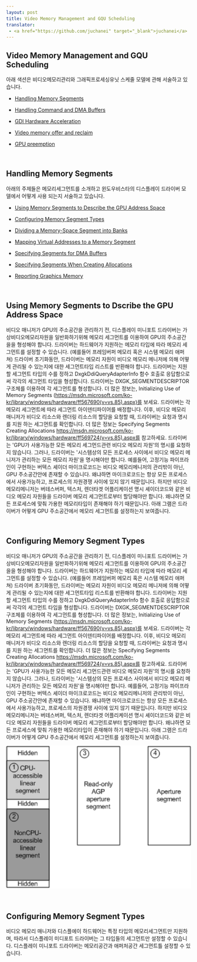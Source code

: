 ```yaml
---
layout: post
title: Video Memory Management and GQU Scheduling
translator:
 - <a href="https://github.com/juchanei" target="_blank">juchanei</a>
---
```


## Video Memory Management and GQU Scheduling
아래 색션은 비디오메모리관리와 그래픽프로세싱유닛 스케줄 모델에 관해 서술하고 있습니다.

* [Handling Memory Segments](https://msdn.microsoft.com/ko-kr/library/windows/hardware/ff567202(v=vs.85).aspx)

* [Handling Command and DMA Buffers](https://msdn.microsoft.com/ko-kr/library/windows/hardware/ff567180(v=vs.85).aspx)

* [GDI Hardware Acceleration](https://msdn.microsoft.com/ko-kr/library/windows/hardware/ff566559(v=vs.85).aspx)

* [Video memory offer and reclaim](https://msdn.microsoft.com/ko-kr/library/windows/hardware/jj552975(v=vs.85).aspx)

* [GPU preemption](https://msdn.microsoft.com/ko-kr/library/windows/hardware/jj553428(v=vs.85).aspx)

<br>

## Handling Memory Segments
아래의 주제들은 메모리세그먼트를 소개하고 윈도우비스타의 디스플레이 드라이버 모델에서 어떻게 사용 되는지 서술하고 있습니다.

* [Using Memory Segments to Describe the GPU Address Space](https://msdn.microsoft.com/ko-kr/library/windows/hardware/ff570136(v=vs.85).aspx)

* [Configuring Memory Segment Types](https://msdn.microsoft.com/ko-kr/library/windows/hardware/ff539581(v=vs.85).aspx)

* [Dividing a Memory-Space Segment into Banks](https://msdn.microsoft.com/ko-kr/library/windows/hardware/ff554078(v=vs.85).aspx)

* [Mapping Virtual Addresses to a Memory Segment](https://msdn.microsoft.com/ko-kr/library/windows/hardware/ff568296(v=vs.85).aspx)

* [Specifying Segments for DMA Buffers](https://msdn.microsoft.com/ko-kr/library/windows/hardware/ff569723(v=vs.85).aspx)

* [Specifying Segments When Creating Allocations](https://msdn.microsoft.com/ko-kr/library/windows/hardware/ff569724(v=vs.85).aspx) 

* [Reporting Graphics Memory](https://msdn.microsoft.com/ko-kr/library/windows/hardware/ff569456(v=vs.85).aspx)

<br>

## Using Memory Segments to Dscribe the GPU Address Space
비디오 매니저가 GPU의 주소공간을 관리하기 전, 디스플레이 미니포트 드라이버는 가상비디오메모리자원을 일반화하기위해 메모리 세그먼트를 이용하여 GPU의 주소공간을을 형성해야 합니다. 드라이버는 하드웨어가 지원하는 메모리 타입에 따라 메모리 세그먼트를 설정할 수 있습니다. (예를들어 프레임버퍼 메모리 혹은 시스템 메모리 애퍼쳐)
드라이버 초기화동안, 드라이버는 메모리 자원이 비디오 메모리 메니저에 의해 어떻게 관리될 수 있는지에 대한 세그먼트타입 리스트를 반환해야 합니다. 드라이버는 지원할 세그먼트 타입의 수를 정하고 DxgkDdiQueryAdapterInfo 함수 호출로 응답함으로써 각각의 세그먼트 타입을 형성합니다. 드라이버는 DXGK_SEGMENTDESCRIPTOR 구조체를 이용하여 각 세그먼트를 형성합니다. 더 많은 정보는,  Initializing Use of Memory Segments (https://msdn.microsoft.com/ko-kr/library/windows/hardware/ff567690(v=vs.85).aspx)를 보세요.
드라이버는 각 메모리 세그먼트에 따라 세그먼트 아이덴티파이어를 배정합니다. 이후, 비디오 메모리 매니저가 비디오 리소스와 렌더링 리소스의 할당을 요청할 때, 드라이버는 요청과 명시를 지원 하는 세그먼트를 확인합니다. 더 많은 정보는 Specifying Segments Creating Allocations https://msdn.microsoft.com/ko-kr/library/windows/hardware/ff569724(v=vs.85).aspx를 참고하세요.
드라이버는 'GPU가 사용가능한 모든 메모리 세그먼드관련 비디오 메모리 자원'의 명시를 요청하지 않습니다. 그러나, 드라이버는 '시스템상의 모든 프로세스 사이에서 비디오 메모리 메니저가 관리하는 모든 메모리 자원'을 명시해야만 합니다. 예를들어, 고정기능 파이프라인이 구현하는 버텍스 셰이더 마이크로코드는 비디오 메모리메니저의 관리밖이 아닌, GPU 주소공간안에 존재할 수 있습니다. 왜냐하면 마이크로코드는 항상 모든 프로세스에서 사용가능하고, 프로세스의 자원경쟁 사이에 있지 않기 때문입니다. 하지만 비디오 메모리메니저는 버테스버퍼, 텍스처, 렌더타겟 어플리케이션 명시 셰이더코드와 같은 비디오 메모리 자원들을 드라이버 메모리 세그먼트로부터 할당해야만 합니다. 왜냐하면 모든 프로세스에 맞춰 가용한 메모리타입이 존재해야 하기 때문입니다.
아래 그램은 드라이버가 어떻게 GPU 주소공간에서 메모리 세그먼트를 설정하는지 보여줍니다.

<br>

## Configuring Memory Segment Types
비디오 매니저가 GPU의 주소공간을 관리하기 전, 디스플레이 미니포트 드라이버는 가상비디오메모리자원을 일반화하기위해 메모리 세그먼트를 이용하여 GPU의 주소공간을을 형성해야 합니다. 드라이버는 하드웨어가 지원하는 메모리 타입에 따라 메모리 세그먼트를 설정할 수 있습니다. (예를들어 프레임버퍼 메모리 혹은 시스템 메모리 애퍼쳐)
드라이버 초기화동안, 드라이버는 메모리 자원이 비디오 메모리 메니저에 의해 어떻게 관리될 수 있는지에 대한 세그먼트타입 리스트를 반환해야 합니다. 드라이버는 지원할 세그먼트 타입의 수를 정하고 DxgkDdiQueryAdapterInfo 함수 호출로 응답함으로써 각각의 세그먼트 타입을 형성합니다. 드라이버는 DXGK_SEGMENTDESCRIPTOR 구조체를 이용하여 각 세그먼트를 형성합니다. 더 많은 정보는,  Initializing Use of Memory Segments (https://msdn.microsoft.com/ko-kr/library/windows/hardware/ff567690(v=vs.85).aspx)를 보세요.
드라이버는 각 메모리 세그먼트에 따라 세그먼트 아이덴티파이어를 배정합니다. 이후, 비디오 메모리 매니저가 비디오 리소스와 렌더링 리소스의 할당을 요청할 때, 드라이버는 요청과 명시를 지원 하는 세그먼트를 확인합니다. 더 많은 정보는 Specifying Segments Creating Allocations https://msdn.microsoft.com/ko-kr/library/windows/hardware/ff569724(v=vs.85).aspx를 참고하세요.
드라이버는 'GPU가 사용가능한 모든 메모리 세그먼드관련 비디오 메모리 자원'의 명시를 요청하지 않습니다. 그러나, 드라이버는 '시스템상의 모든 프로세스 사이에서 비디오 메모리 메니저가 관리하는 모든 메모리 자원'을 명시해야만 합니다. 예를들어, 고정기능 파이프라인이 구현하는 버텍스 셰이더 마이크로코드는 비디오 메모리메니저의 관리밖이 아닌, GPU 주소공간안에 존재할 수 있습니다. 왜냐하면 마이크로코드는 항상 모든 프로세스에서 사용가능하고, 프로세스의 자원경쟁 사이에 있지 않기 때문입니다. 하지만 비디오 메모리메니저는 버테스버퍼, 텍스처, 렌더타겟 어플리케이션 명시 셰이더코드와 같은 비디오 메모리 자원들을 드라이버 메모리 세그먼트로부터 할당해야만 합니다. 왜냐하면 모든 프로세스에 맞춰 가용한 메모리타입이 존재해야 하기 때문입니다.
아래 그램은 드라이버가 어떻게 GPU 주소공간에서 메모리 세그먼트를 설정하는지 보여줍니다.

![WDDM01](/img/2015/09/29/WDDM01.png "WDDM01")

<br>

## Configuring Memory Segment Types
비디오 메모리 매니저와 디스플에이 하드웨어는 특정 타입의 메모리세그먼트만 지원하며, 따라서 디스플레이 미디포트 드라이버는 그 타입들의 세그먼트만 설정할 수 있습니다. 디스플레이 미니포트 드라이버는 메모리공간과 애퍼처공간 세그먼트틀 설정할 수 있습니다.

